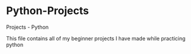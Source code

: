 # Python-Projects
Projects - Python

This file contains all of my beginner projects I have made while practicing python
